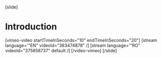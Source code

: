 [slide]
# Introduction

[vimeo-video startTimeInSeconds="10" endTimeInSeconds="20"]
[stream language='"EN" videoId="383474878"  /]
[stream language='"RO" videoId="375858737" default /]
[/video-vimeo]
[/slide]